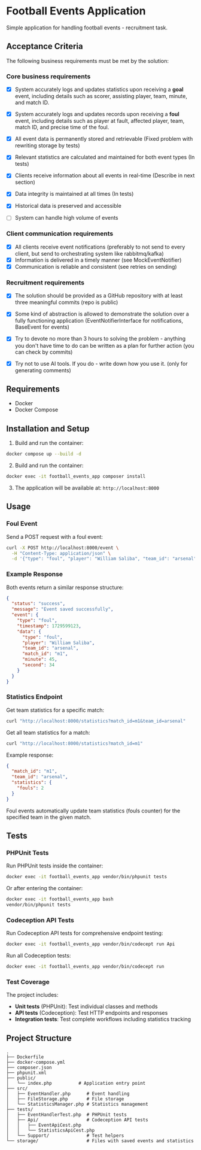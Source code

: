 # Football Events Application

Simple application for handling football events - recruitment task.

## Acceptance Criteria

The following business requirements must be met by the solution:

### Core business requirements
- [x] System accurately logs and updates statistics upon receiving a **goal** event, including details such as scorer, assisting player, team, minute, and match ID.
- [x] System accurately logs and updates records upon receiving a **foul** event, including details such as player at fault, affected player, team, match ID, and precise time of the foul.

- [x] All event data is permanently stored and retrievable (Fixed problem with rewriting storage by tests) 
- [x] Relevant statistics are calculated and maintained for both event types (In tests)
- [x] Clients receive information about all events in real-time (Describe in next section)
- [x] Data integrity is maintained at all times (In tests)
- [x] Historical data is preserved and accessible
- [ ] System can handle high volume of events

### Client communication requirements
- [x] All clients receive event notifications (preferably to not send to every client, but send to orchestrating system like rabbitmq/kafka)
- [x] Information is delivered in a timely manner (see MockEventNotifier)
- [x] Communication is reliable and consistent (see retries on sending)

### Recruitment requirements
- [x] The solution should be provided as a GitHub repository with at least three meaningful commits (repo is public)
- [x] Some kind of abstraction is allowed to demonstrate the solution over a fully functioning application (EventNotifierInterface for notifications, BaseEvent for events)
- [x] Try to devote no more than 3 hours to solving the problem - anything you don't have time to do can be written as a plan for further action (you can check by commits)
- [x] Try not to use AI tools. If you do - write down how you use it. (only for generating comments)


## Requirements

- Docker
- Docker Compose

## Installation and Setup

1. Build and run the container:
```bash
docker compose up --build -d
```

2. Build and run the container:
```bash
docker exec -it football_events_app composer install
```

3. The application will be available at: `http://localhost:8000`

## Usage

### Foul Event

Send a POST request with a foul event:

```bash
curl -X POST http://localhost:8000/event \
  -H "Content-Type: application/json" \
  -d '{"type": "foul", "player": "William Saliba", "team_id": "arsenal", "match_id": "m1", "minute": 45, "second": 34}'
```

### Example Response

Both events return a similar response structure:

```json
{
  "status": "success",
  "message": "Event saved successfully",
  "event": {
    "type": "foul",
    "timestamp": 1729599123,
    "data": {
      "type": "foul",
      "player": "William Saliba",
      "team_id": "arsenal",
      "match_id": "m1",
      "minute": 45,
      "second": 34
    }
  }
}
```

### Statistics Endpoint

Get team statistics for a specific match:

```bash
curl "http://localhost:8000/statistics?match_id=m1&team_id=arsenal"
```

Get all team statistics for a match:

```bash
curl "http://localhost:8000/statistics?match_id=m1"
```

Example response:
```json
{
  "match_id": "m1",
  "team_id": "arsenal",
  "statistics": {
    "fouls": 2
  }
}
```

Foul events automatically update team statistics (fouls counter) for the specified team in the given match.

## Tests

### PHPUnit Tests

Run PHPUnit tests inside the container:

```bash
docker exec -it football_events_app vendor/bin/phpunit tests
```

Or after entering the container:
```bash
docker exec -it football_events_app bash
vendor/bin/phpunit tests
```

### Codeception API Tests

Run Codeception API tests for comprehensive endpoint testing:

```bash
docker exec -it football_events_app vendor/bin/codecept run Api
```

Run all Codeception tests:

```bash
docker exec -it football_events_app vendor/bin/codecept run
```

### Test Coverage

The project includes:
- **Unit tests** (PHPUnit): Test individual classes and methods
- **API tests** (Codeception): Test HTTP endpoints and responses
- **Integration tests**: Test complete workflows including statistics tracking

## Project Structure

```
.
├── Dockerfile
├── docker-compose.yml
├── composer.json
├── phpunit.xml
├── public/
│   └── index.php          # Application entry point
├── src/
│   ├── EventHandler.php      # Event handling
│   ├── FileStorage.php       # File storage
│   └── StatisticsManager.php # Statistics management
├── tests/
│   ├── EventHandlerTest.php  # PHPUnit tests
│   ├── Api/                  # Codeception API tests
│   │   ├── EventApiCest.php
│   │   └── StatisticsApiCest.php
│   └── Support/              # Test helpers
└── storage/                  # Files with saved events and statistics
```

